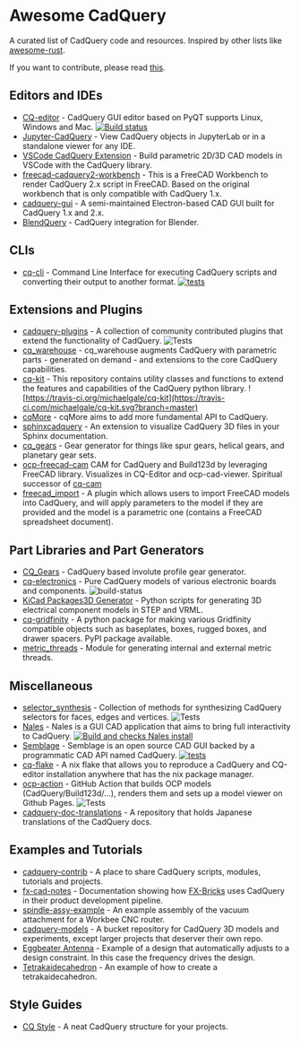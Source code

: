 # Awesome CadQuery

A curated list of CadQuery code and resources. Inspired by other lists like [awesome-rust](https://github.com/rust-unofficial/awesome-rust).

If you want to contribute, please read [this](CONTRIBUTING.md).

## Editors and IDEs

* [CQ-editor](https://github.com/CadQuery/CQ-editor) - CadQuery GUI editor based on PyQT supports Linux, Windows and Mac. [![Build status](https://ci.appveyor.com/api/projects/status/g98rs7la393mgy91/branch/master?svg=true)](https://ci.appveyor.com/project/adam-urbanczyk/cq-editor/branch/master)
* [Jupyter-CadQuery](https://github.com/bernhard-42/jupyter-cadquery) - View CadQuery objects in JupyterLab or in a standalone viewer for any IDE.
* [VSCode CadQuery Extension](https://github.com/roipoussiere/cadquery-vscode) - Build parametric 2D/3D CAD models in VSCode with the CadQuery library.
* [freecad-cadquery2-workbench](https://github.com/jpmlt/freecad-cadquery2-workbench) - This is a FreeCAD Workbench to render CadQuery 2.x script in FreeCAD. Based on the original workbench that is only compatible with CadQuery 1.x.
* [cadquery-gui](https://github.com/jmwright/cadquery-gui) - A semi-maintained Electron-based CAD GUI built for CadQuery 1.x and 2.x.
* [BlendQuery](https://github.com/uki-dev/blendquery) - CadQuery integration for Blender.

## CLIs

* [cq-cli](https://github.com/CadQuery/cq-cli) - Command Line Interface for executing CadQuery scripts and converting their output to another format. [![tests](https://github.com/CadQuery/cq-cli/workflows/tests/badge.svg)](https://github.com/CadQuery/cq-cli/actions)

## Extensions and Plugins

* [cadquery-plugins](https://github.com/CadQuery/cadquery-plugins) - A collection of community contributed plugins that extend the functionality of CadQuery. ![Tests](https://github.com/CadQuery/cadquery-plugins/actions/workflows/tests-actions.yml/badge.svg?branch=main)
* [cq_warehouse](https://github.com/gumyr/cq_warehouse) - cq_warehouse augments CadQuery with parametric parts - generated on demand - and extensions to the core CadQuery capabilities.
* [cq-kit](https://github.com/michaelgale/cq-kit) - This repository contains utility classes and functions to extend the features and capabilities of the CadQuery python library. ![https://travis-ci.org/michaelgale/cq-kit](https://travis-ci.com/michaelgale/cq-kit.svg?branch=master)
* [cqMore](https://github.com/JustinSDK/cqMore) - cqMore aims to add more fundamental API to CadQuery.
* [sphinxcadquery](https://github.com/CadQuery/sphinxcadquery) - An extension to visualize CadQuery 3D files in your Sphinx documentation.
* [cq_gears](https://github.com/meadiode/cq_gears) - Gear generator for things like spur gears, helical gears, and planetary gear sets.
* [ocp-freecad-cam](https://github.com/voneiden/ocp-freecad-cam) CAM for CadQuery and Build123d by leveraging FreeCAD library. Visualizes in CQ-Editor and ocp-cad-viewer. Spiritual successor of [cq-cam](https://github.com/voneiden/cq-cam)
* [freecad_import](https://github.com/CadQuery/cadquery-plugins/tree/main/plugins/freecad_import) - A plugin which allows users to import FreeCAD models into CadQuery, and will apply parameters to the model if they are provided and the model is a parametric one (contains a FreeCAD spreadsheet document).

## Part Libraries and Part Generators

* [CQ_Gears](https://github.com/meadiode/cq_gears) - CadQuery based involute profile gear generator.
* [cq-electronics](https://github.com/sethfischer/cq-electronics) - Pure CadQuery models of various electronic boards and components. ![build-status](https://github.com/sethfischer/cq-electronics/actions/workflows/build.yml/badge.svg)
* [KiCad Packages3D Generator](https://gitlab.com/kicad/libraries/kicad-packages3D-generator) - Python scripts for generating 3D electrical component models in STEP and VRML.
* [cq-gridfinity](https://github.com/michaelgale/cq-gridfinity) - A python package for making various Gridfinity compatible objects such as baseplates, boxes, rugged boxes, and drawer spacers. PyPI package available.
* [metric_threads](https://sourceforge.net/p/nl10/code/HEAD/tree/cq-code/common/metric_threads.py) - Module for generating internal and external metric threads.

## Miscellaneous

* [selector_synthesis](https://github.com/jmwright/selector_synthesis) - Collection of methods for synthesizing CadQuery selectors for faces, edges and vertices. ![Tests](https://github.com/jmwright/selector-synthesis/actions/workflows/run_tests.yml/badge.svg)
* [Nales](https://github.com/Jojain/Nales) - Nales is a GUI CAD application that aims to bring full interactivity to CadQuery. [![Build and checks Nales install](https://github.com/Jojain/Nales/actions/workflows/build_and_checks.yaml/badge.svg)](https://github.com/Jojain/Nales/actions/workflows/build_and_checks.yaml)
* [Semblage](https://github.com/7BIndustries/Semblage) - Semblage is an open source CAD GUI backed by a programmatic CAD API named CadQuery. [![tests](https://github.com/7BIndustries/Semblage/actions/workflows/tests.yml/badge.svg)](https://github.com/7BIndustries/Semblage/actions/workflows/tests.yml)
* [cq-flake](https://github.com/marcus7070/cq-flake) - A nix flake that allows you to reproduce a CadQuery and CQ-editor installation anywhere that has the nix package manager.
* [ocp-action](https://github.com/Yeicor/ocp-action/) - GitHub Action that builds OCP models (CadQuery/Build123d/...), renders them and sets up a model viewer on Github Pages. ![Tests](https://github.com/Yeicor/ocp-action/actions/workflows/ci.yml/badge.svg?branch=main)
* [cadquery-doc-translations](https://github.com/tkoyama010/cadquery-doc-translations) - A repository that holds Japanese translations of the CadQuery docs.

## Examples and Tutorials

* [cadquery-contrib](https://github.com/CadQuery/cadquery-contrib) - A place to share CadQuery scripts, modules, tutorials and projects.
* [fx-cad-notes](https://github.com/fx-bricks/fx-cad-notes) - Documentation showing how [FX-Bricks](https://shop.fxbricks.com/) uses CadQuery in their product development pipeline.
* [spindle-assy-example](https://github.com/marcus7070/spindle-assy-example) - An example assembly of the vacuum attachment for a Workbee CNC router.
* [cadquery-models](https://github.com/tanius/cadquery-models) - A bucket repository for CadQuery 3D models and experiments, except larger projects that deserver their own repo.
* [Eggbeater Antenna](https://github.com/jmwright/cadquery-projects/tree/master/eggbeater-antenna) - Example of a design that automatically adjusts to a design constraint. In this case the frequency drives the design.
* [Tetrakaidecahedron](https://github.com/bragostin/CadQuery-Examples/blob/main/Tetrakaidecahedron.py) - An example of how to create a tetrakaidecahedron.

## Style Guides

* [CQ Style](https://github.com/jpoles1/cq_style) - A neat CadQuery structure for your projects.
